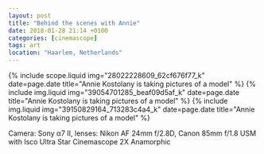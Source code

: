 ```yaml
---
layout: post
title: "Behind the scenes with Annie"
date: 2018-01-28 21:14 +0100
categories: [cinemascope]
tags: art
location: "Haarlem, Netherlands"
---
```


{% include scope.liquid img="28022228609_62cf676f77_k" date=page.date title="Annie Kostolany is taking pictures of a model" %}
{% include img.liquid img="39054701285_beaf09d5af_k" date=page.date title="Annie Kostolany is taking pictures of a model" %}
{% include img.liquid img="39150829164_713283c4a4_k" date=page.date title="Annie Kostolany is taking pictures of a model" %}

Camera: Sony α7 II, lenses: Nikon AF 24mm f/2.8D, Canon 85mm f/1.8 USM with Isco Ultra Star Cinemascope 2X Anamorphic
